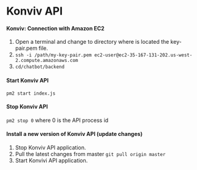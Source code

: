 # Konviv API

#### Konviv: Connection with Amazon EC2
1. Open a terminal and change to directory where is located the key-pair.pem file.
2. `ssh -i /path/my-key-pair.pem ec2-user@ec2-35-167-131-202.us-west-2.compute.amazonaws.com`
3. `cd/chatbot/backend`

#### Start Konviv API
`pm2 start index.js`

#### Stop Konviv API
`pm2 stop 0` where 0 is the API process id

#### Install a new version of Konviv API (update changes)
1. Stop Konviv API application.
2. Pull the latest changes from master `git pull origin master`
3. Start Konvivi API application.
